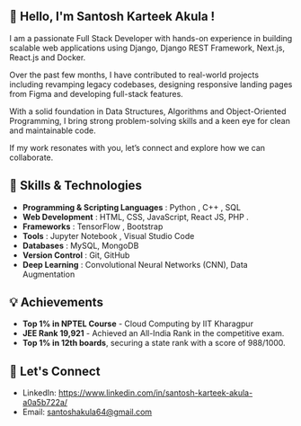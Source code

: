 ## 👋 Hello, I'm Santosh Karteek Akula !
I am a passionate Full Stack Developer with hands-on experience in building scalable web applications using Django, Django REST Framework, Next.js, React.js and Docker. 

Over the past few months, I have contributed to real-world projects including revamping legacy codebases, designing responsive landing pages from Figma and developing full-stack features.

With a solid foundation in Data Structures, Algorithms and Object-Oriented Programming, I bring strong problem-solving skills and a keen eye for clean and maintainable code.

If my work resonates with you, let’s connect and explore how we can collaborate.

## 🚀 Skills & Technologies
* **Programming & Scripting Languages** : Python , C++ , SQL
* **Web Development** : HTML, CSS, JavaScript, React JS, PHP .
* **Frameworks** : TensorFlow , Bootstrap
* **Tools** : Jupyter Notebook , Visual Studio Code
* **Databases** : MySQL, MongoDB
* **Version Control** : Git, GitHub
* **Deep Learning** : Convolutional Neural Networks (CNN), Data Augmentation
## 💡 Achievements
* **Top 1% in NPTEL Course** - Cloud Computing by IIT Kharagpur
* **JEE Rank 19,921** - Achieved an All-India Rank in the competitive exam.
* **Top 1% in 12th boards**, securing a state rank with a score of 988/1000.
## 🌱 Let's Connect
* LinkedIn: https://www.linkedin.com/in/santosh-karteek-akula-a0a5b722a/
* Email: santoshakula64@gmail.com

